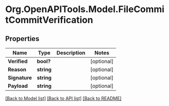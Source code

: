 # Org.OpenAPITools.Model.FileCommitCommitVerification

## Properties

Name | Type | Description | Notes
------------ | ------------- | ------------- | -------------
**Verified** | **bool?** |  | [optional] 
**Reason** | **string** |  | [optional] 
**Signature** | **string** |  | [optional] 
**Payload** | **string** |  | [optional] 

[[Back to Model list]](../README.md#documentation-for-models) [[Back to API list]](../README.md#documentation-for-api-endpoints) [[Back to README]](../README.md)

